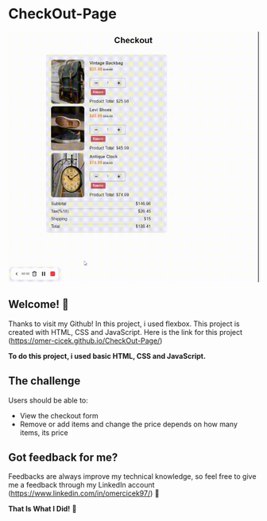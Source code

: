 # CheckOut-Page

![Design preview for the Checkout Page](CheckoutForm.gif)

## Welcome! 👋

Thanks to visit my Github! In this project, i used flexbox. This project is created with HTML, CSS and JavaScript. Here is the link for this project (https://omer-cicek.github.io/CheckOut-Page/)

**To do this project, i used basic HTML, CSS and JavaScript.**

## The challenge

Users should be able to:

- View the checkout form 
- Remove or add items and change the price depends on how many items, its price

## Got feedback for me?

Feedbacks are always improve my technical knowledge, so feel free to give me a feedback through my LinkedIn account (https://www.linkedin.com/in/omercicek97/) 🙌

**That Is What I Did!** 🚀
